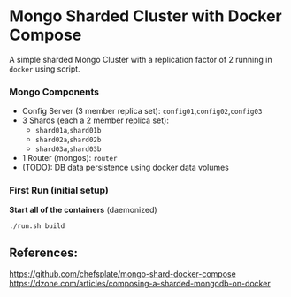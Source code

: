 Mongo Sharded Cluster with Docker Compose
=========================================
A simple sharded Mongo Cluster with a replication factor of 2 running in `docker` using script.

### Mongo Components

* Config Server (3 member replica set): `config01`,`config02`,`config03`
* 3 Shards (each a 2 member replica set):
	* `shard01a`,`shard01b`
	* `shard02a`,`shard02b`
	* `shard03a`,`shard03b`
* 1 Router (mongos): `router`
* (TODO): DB data persistence using docker data volumes

### First Run (initial setup)
**Start all of the containers** (daemonized)

```
./run.sh build
```



## References:
https://github.com/chefsplate/mongo-shard-docker-compose
https://dzone.com/articles/composing-a-sharded-mongodb-on-docker
